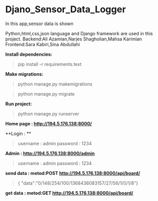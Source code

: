 # Djano_Sensor_Data_Logger
In this app,sensor data is shown

Python,html,css,json language and Django framework are used in this project.
Backend:Ali Azamian,Narjes Shagholian,Mahsa Karimian
Frontend:Sara Kabiri,Sina Abdullahi

**Install dependencies:**

> pip install -r requirements.text

**Make migrations:**

> python manage.py makemigrations

> python manage.py migrate

**Run project:**
> python manage.py runserver

**Home page : http://194.5.176.138:8000/**

**Login : **
>username : admin
>password : 1234

**Admin : http://194.5.176.138:8000/admin**
>username : admin
>password : 1234

**send data : metod:POST  http://194.5.176.138:8000/api/board/**
>{ "data":"0/148/254/100/1368436083157/27/56/1/0/1/8"}

**get data : metod:GET http://194.5.176.138:8000/api/board/**
